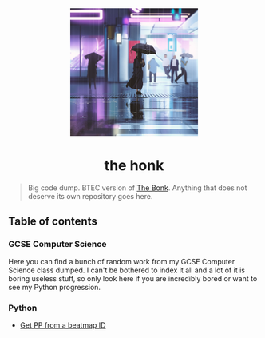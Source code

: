 <div align="center">
    <img height="256" src="https://raw.githubusercontent.com/newtykins/the-honk/main/readme.png">
    <h1>the honk</h1>
</div>

> Big code dump. BTEC version of [The Bonk](https://github.com/GD-NTB/the-bonk). Anything that does not deserve its own repository goes here.

## Table of contents

### GCSE Computer Science

Here you can find a bunch of random work from my GCSE Computer Science class dumped. I can't be bothered to index it all and a lot of it is boring useless stuff, so only look here if you are incredibly bored or want to see my Python progression.

### Python

- [Get PP from a beatmap ID](python/pp%20from%20beatmap%20id)